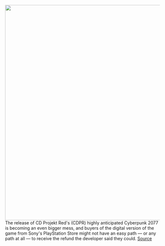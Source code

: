 <img src='https://cdn.vox-cdn.com/thumbor/VDBT1rF94v2is4LKsSW_Sh7q5ac=/0x0:3840x2160/1200x800/filters:focal(1619x617:2233x1231)/cdn.vox-cdn.com/uploads/chorus_image/image/68524646/Cyberpunk_2077_screen_7.0.jpg' width='700px' /><br/>
The release of CD Projekt Red's (CDPR) highly anticipated Cyberpunk 2077 is becoming an even bigger mess, and buyers of the digital version of the game from Sony's PlayStation Store might not have an easy path — or any path at all — to receive the refund the developer said they could.
<a href='https://www.theverge.com/2020/12/16/22178872/cyberpunk-2077-refund-sony-ps4-ps5-playstation-issue'> Source <a/>